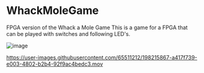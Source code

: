 # WhackMoleGame
FPGA version of the Whack a Mole Game
This is a game for a FPGA that can be played with switches and following LED's.

![image](https://user-images.githubusercontent.com/65511212/198215950-f3e8ebc9-c403-4fcd-81cf-17ce71697ecb.png)


https://user-images.githubusercontent.com/65511212/198215867-a417f739-e003-4802-b2b4-92f9ac4bedc3.mov


